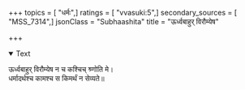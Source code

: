 +++
topics = [ "धर्मः",]
ratings = [ "vvasuki:5",]
secondary_sources = [ "MSS_7314",]
jsonClass = "Subhaashita"
title = "ऊर्ध्वबाहुर् विरौम्येष"

+++

<details open><summary>Text</summary>

ऊर्ध्वबाहुर् विरौम्येष न च कश्चिच् श्र्णोति मे।  
धर्मादर्थश्च कामश्च स किमर्थं न सेव्यते॥
</details>
